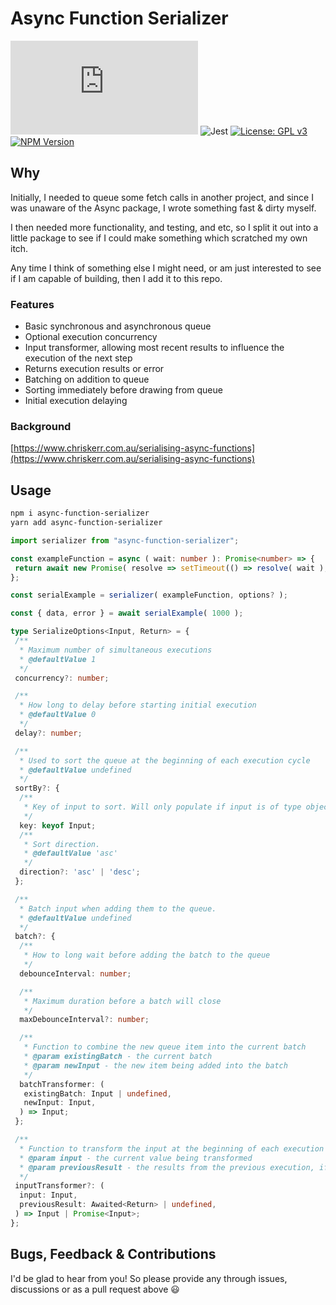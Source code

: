# Async Function Serializer

![gzip size badge](https://img.badgesize.io/chrskerr/async-function-serializer/master/dist/index.js?compression=gzip)
![Jest](https://github.com/chrskerr/async-function-serializer/actions/workflows/tests.yml/badge.svg?event=push)
[![License: GPL v3](https://img.shields.io/badge/License-GPLv3-blue.svg)](https://www.gnu.org/licenses/gpl-3.0)
[![NPM Version](https://img.shields.io/npm/v/async-function-serializer)](https://www.npmjs.com/package/async-function-serializer)

## Why

Initially, I needed to queue some fetch calls in another project, and since I was unaware of the Async package, I wrote something fast & dirty myself.

I then needed more functionality, and testing, and etc, so I split it out into a little package to see if I could make something which scratched my own itch.

Any time I think of something else I might need, or am just interested to see if I am capable of building, then I add it to this repo.

### Features

- Basic synchronous and asynchronous queue
- Optional execution concurrency
- Input transformer, allowing most recent results to influence the execution of the next step
- Returns execution results or error
- Batching on addition to queue
- Sorting immediately before drawing from queue
- Initial execution delaying

### Background

[https://www.chriskerr.com.au/serialising-async-functions](https://www.chriskerr.com.au/serialising-async-functions)

## Usage

```bash
npm i async-function-serializer
yarn add async-function-serializer
```

```ts
import serializer from "async-function-serializer";

const exampleFunction = async ( wait: number ): Promise<number> => {
 return await new Promise( resolve => setTimeout(() => resolve( wait ), wait ));
};

const serialExample = serializer( exampleFunction, options? );

const { data, error } = await serialExample( 1000 );
```

```ts
type SerializeOptions<Input, Return> = {
 /**
  * Maximum number of simultaneous executions
  * @defaultValue 1
  */
 concurrency?: number;

 /**
  * How long to delay before starting initial execution
  * @defaultValue 0
  */
 delay?: number;

 /**
  * Used to sort the queue at the beginning of each execution cycle
  * @defaultValue undefined
  */
 sortBy?: {
  /**
   * Key of input to sort. Will only populate if input is of type object, and only supports top-level keys.
   */
  key: keyof Input;
  /**
   * Sort direction.
   * @defaultValue 'asc'
   */
  direction?: 'asc' | 'desc';
 };

 /**
  * Batch input when adding them to the queue.
  * @defaultValue undefined
  */
 batch?: {
  /**
   * How to long wait before adding the batch to the queue
   */
  debounceInterval: number;

  /**
   * Maximum duration before a batch will close
   */
  maxDebounceInterval?: number;

  /**
   * Function to combine the new queue item into the current batch
   * @param existingBatch - the current batch
   * @param newInput - the new item being added into the batch
   */
  batchTransformer: (
   existingBatch: Input | undefined,
   newInput: Input,
  ) => Input;
 };

 /**
  * Function to transform the input at the beginning of each execution cycle
  * @param input - the current value being transformed
  * @param previousResult - the results from the previous execution, if any
  */
 inputTransformer?: (
  input: Input,
  previousResult: Awaited<Return> | undefined,
 ) => Input | Promise<Input>;
};
```

## Bugs, Feedback & Contributions

I'd be glad to hear from you! So please provide any through issues, discussions or as a pull request above 😃
